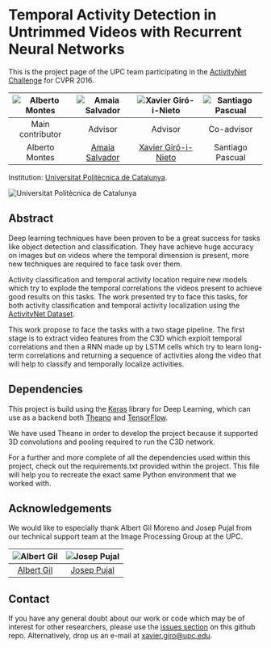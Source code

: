 # Temporal Activity Detection in Untrimmed Videos with Recurrent Neural Networks

This is the project page of the UPC team participating in the [ActivityNet Challenge][activitynet-challenge] for CVPR 2016.

| ![Alberto Montes][image-alberto] | ![Amaia Salvador][image-amaia] | ![Xavier Giró-i-Nieto][image-xavier] | ![Santiago Pascual][image-santi] |
| :---: | :---: | :---: | :---: |
| Main contributor | Advisor | Advisor | Co-advisor |
| Alberto Montes | [Amaia Salvador](web-amaia) | [Xavier Giró-i-Nieto][web-xavier] | Santiago Pascual |

Institution: [Universitat Politècnica de Catalunya](http://www.upc.edu).

![Universitat Politècnica de Catalunya][image-upc-logo]


## Abstract

Deep learning techniques have been proven to be a great success for tasks like object detection and classification.
They have achieve huge accuracy on images but on videos where the temporal dimension is present, more new techniques are required to face task over them.

Activity classification and temporal activity location require new models which try to explode the temporal correlations the videos present to achieve good results on this tasks. The work presented try to face this tasks, for both activity classification and temporal activity localization using the [ActivityNet Dataset][activitynet-dataset].

This work propose to face the tasks with a two stage pipeline. The first stage is to extract video features from the C3D which exploit temporal correlations and then a RNN made up by LSTM cells which try to learn long-term correlations and returning a sequence of activities along the video that will help to classify and temporally localize activities.


## Dependencies

This project is build using the [Keras](https://github.com/fchollet/keras) library for Deep Learning, which can use as a backend both [Theano](https://github.com/Theano/Theano)
and [TensorFlow](https://github.com/tensorflow/tensorflow).

We have used Theano in order to develop the project because it supported 3D convolutions and pooling required to run the C3D network.

For a further and more complete of all the dependencies used within this project, check out the requirements.txt provided within the project. This file will help you to recreate the exact same Python environment that we worked with.



## Acknowledgements

We would like to especially thank Albert Gil Moreno and Josep Pujal from our technical support team at the Image Processing Group at the UPC.

| ![Albert Gil][image-albert] | ![Josep Pujal][image-josep]  |
| :---: | :---: |
| [Albert Gil](web-albert)  |  [Josep Pujal](web-josep) |



## Contact
If you have any general doubt about our work or code which may be of interest for other researchers, please use the [issues section](https://github.com/imatge-upc/activitynet-2016-cvprw/issues)
on this github repo. Alternatively, drop us an e-mail at [xavier.giro@upc.edu](mailto:xavier.giro@upc.edu).


<!--Images-->
[image-alberto]: https://raw.githubusercontent.com/imatge-upc/activitynet-2016-cvprw/master/misc/images/alberto_montes.jpg "Alberto Montes"
[image-amaia]: https://raw.githubusercontent.com/imatge-upc/activitynet-2016-cvprw/master/misc/images/amaia_salvador.jpg "Amaia Salvador"
[image-xavier]: https://raw.githubusercontent.com/imatge-upc/activitynet-2016-cvprw/master/misc/images/xavier_giro.jpg "Xavier Giró-i-Nieto"
[image-santi]: https://raw.githubusercontent.com/imatge-upc/activitynet-2016-cvprw/master/misc/images/santi_pascual.jpg "Santiago Pascual"
[image-albert]: https://raw.githubusercontent.com/imatge-upc/activitynet-2016-cvprw/master/misc/images/albert_gil.jpg "Albert Gil"
[image-josep]: https://raw.githubusercontent.com/imatge-upc/activitynet-2016-cvprw/master/misc/images/josep_pujal.jpg "Josep Pujal"

[image-upc-logo]: https://raw.githubusercontent.com/imatge-upc/activitynet-2016-cvprw/master/misc/images/upc_etsetb.jpg

<!--Links-->
[web-xavier]: https://imatge.upc.edu/web/people/xavier-giro
[web-albert]: https://imatge.upc.edu/web/people/albert-gil-moreno
[web-josep]: https://imatge.upc.edu/web/people/josep-pujal
[web-amaia]: https://imatge.upc.edu/web/people/amaia-salvador

[activitynet-challenge]: http://activity-net.org/challenges/2016/
[activitynet-dataset]: http://activity-net.org/download.html
[keras]: http://keras.io/
